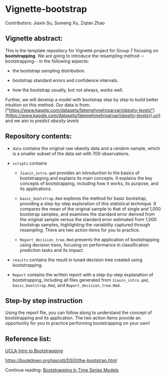 # Vignette-bootstrap

Contributors: Jiaxin Su, Sumeng Xu, Ziqian Zhao

## Vignette abstract:

This is the template repository for Vignette project for Group 7 focusing on **bootstrapping**. We are going to introduce the resampling method -- bootstrapping-- in the following aspects:

-   the bootstrap sampling distribution.

-   bootstrap standard errors and confidence intervals.

-   how the bootstrap usually, but not always, works well.

Further, we will develop a model with bootstrap step by step to build better intuition on this method. Our data is from: [*https://www.kaggle.com/datasets/fatemehmehrparvar/obesity-levels*](https://www.kaggle.com/datasets/fatemehmehrparvar/obesity-levels){.uri} and we aim to *predict obesity levels*

## Repository contents:

-   `data` contains the original raw obesity data and a random sample, which is a smaller subset of the data set with 700 observations.

-   `scripts` contains

    -   `Jiaxin_intro.qmd` provides an introduction to the basics of bootstrapping and explains its main concepts. It explains the key concepts of bootstrapping, including how it works, its purpose, and its applications.

    -   `basic_bootstrap.Rmd` explores the method for basic bootstrap, providing a step-by-step exploration of this statistical technique. It compares the mean of the original sample to that of single and 1,000 bootstrap samples, and examines the standard error derived from the original sample versus the standard error estimated from 1,000 bootstrap samples, highlighting the variability captured through resampling. There are two action items for you to practice.

    -   `Report_decision_tree.Rmd` presents the application of bootstrapping using decision trees, focusing on performance in classification prediction tasks and its impact.

-   `results` contains the result in tuned decision tree created using bootstrapping.

-   `Report` contains the written report with a step-by-step explanation of bootstrapping, including all files generated from `Jiaxin_intro.qmd`, `basic_bootstrap.Rmd`, and `Report_decision_tree.Rmd`.

## Step-by step instruction

Using the report file, you can follow along to understand the concept of bootstrapping and its application. The two action items provide an opportunity for you to practice performing bootstrapping on your own!

## Reference list:

[UCLA Intro to Bootstrapping](https://stats.oarc.ucla.edu/r/library/r-library-introduction-to-bootstrapping/)

<https://bookdown.org/jgscott/DSGI/the-bootstrap.html>

Continue reading: [Bootstrapping in Time Series Models](https://www.tandfonline.com/doi/epdf/10.1080/07474939608800344?needAccess=true)

